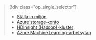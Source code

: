 > [!div class="op_single_selector"]
> * [Ställa in miljön](../articles/machine-learning/team-data-science-process/environment-setup.md)
> * [Azure storage-konto](../articles/storage/common/storage-create-storage-account.md)
> * [HDInsight (Hadoop)-kluster](../articles/machine-learning/team-data-science-process/customize-hadoop-cluster.md)
> * [Azure Machine Learning-arbetsytan](../articles/machine-learning/studio/create-workspace.md)
> 
> 

